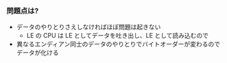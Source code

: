 ### 問題点は?

* データのやりとりさえしなければほぼ問題は起きない
  - LE の CPU は LE としてデータを吐き出し、LE として読み込むので
* 異なるエンディアン同士のデータのやりとりでバイトオーダーが変わるのでデータが化ける
